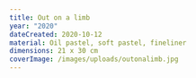 ```yaml
---
title: Out on a limb
year: "2020"
dateCreated: 2020-10-12
material: Oil pastel, soft pastel, fineliner
dimensions: 21 x 30 cm
coverImage: /images/uploads/outonalimb.jpg
---
```


